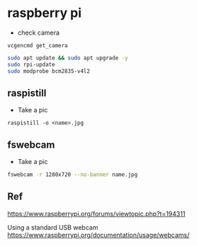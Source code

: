 # raspberry pi

* check camera
```
vcgencmd get_camera
```

```bash
sudo apt update && sudo apt upgrade -y
sudo rpi-update
sudo modprobe bcm2835-v4l2
```

## raspistill

* Take a pic

```
raspistill -o <name>.jpg
```

## fswebcam

* Take a pic

```bash
fswebcam -r 1280x720 --no-banner name.jpg
```

## Ref

https://www.raspberrypi.org/forums/viewtopic.php?t=194311<br>

Using a standard USB webcam<br>
<https://www.raspberrypi.org/documentation/usage/webcams/>